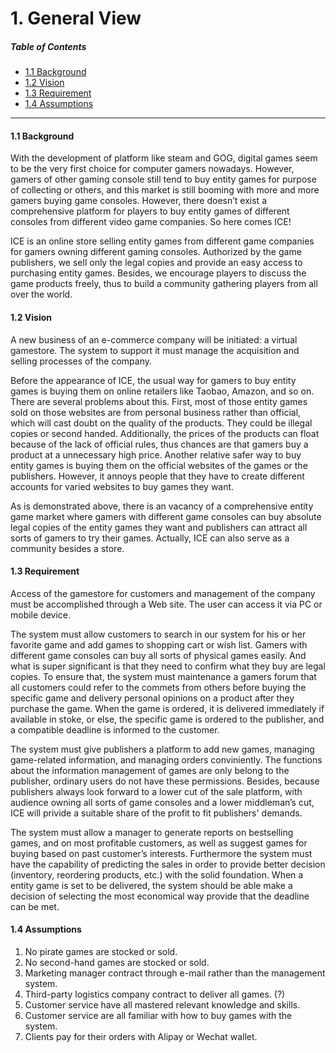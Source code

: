 # 1. General View

##### Table of Contents

* [1.1 Background](#11-background)
* [1.2 Vision](#12-vision)
* [1.3 Requirement](#13-requirement)
* [1.4 Assumptions](#14-assumptions)

------

#### 1.1 Background

With the development of platform like steam and GOG, digital games seem to be the very first choice for computer gamers nowadays. However, gamers of other gaming console still tend to buy entity games for purpose of collecting or others, and this market is still booming with more and more gamers buying game consoles. However, there doesn’t exist a comprehensive platform for players to buy entity games of different consoles from different video game companies. So here comes ICE! 

ICE is an online store selling entity games from different game companies for gamers owning different gaming consoles. Authorized by the game publishers, we sell only the legal copies and provide an easy access to purchasing entity games. Besides, we encourage players to discuss the game products freely, thus to build a community gathering players from all over the world.



#### 1.2 Vision

A new business of an e-commerce company will be initiated: a virtual gamestore. The system to support it must manage the acquisition and selling processes of the company. 

Before the appearance of ICE, the usual way for gamers to buy entity games is buying them on online retailers like Taobao, Amazon, and so on. There are several problems about this. First, most of those entity games sold on those websites are from personal business rather than official, which will cast doubt on the quality of the products. They could be illegal copies or second handed. Additionally, the prices of the products can float because of the lack of official rules, thus chances are that gamers buy a product at a unnecessary high price. Another relative safer way to buy entity games is buying them on the official websites of the games or the publishers. However, it annoys people that they have to create different accounts for varied websites to buy games they want.

As is demonstrated above, there is an vacancy of a comprehensive entity game market where gamers with different game consoles can buy absolute legal copies of the entity games they want and publishers can attract all sorts of gamers to try their games. Actually, ICE can also serve as a community besides a store. 



#### 1.3 Requirement

Access of the gamestore for customers and management of the company must be accomplished through a Web site. The user can access it via PC or mobile device. 

The system must allow customers to search in our system for his or her favorite game and add games to shopping cart or wish list. Gamers with different game consoles can buy all sorts of physical games easily. And what is super significant is that they need to confirm what they buy are legal copies. To ensure that, the system must maintenance a gamers forum that all customers could refer to the commets from others before buying the specific game and delivery personal opinions on a product after they purchase the game. When the game is ordered, it is delivered immediately if available in stoke, or else, the specific game is ordered to the publisher, and a compatible deadline is informed to the customer. 

The system must give publishers a platform to add new games, managing game-related information, and managing orders conviniently. The functions about the information management of games are only belong to the publisher, ordinary users do not have these permissions. Besides, because publishers always look forward to a lower cut of the sale platform, with audience owning all sorts of game consoles and a lower middleman’s cut, ICE will privide a suitable share of the profit to fit publishers' demands. 

The system must allow a manager to generate reports on bestselling games, and on most profitable customers, as well as suggest games for buying based on past customer’s interests. Furthermore the system must have the capability of predicting the sales in order to provide better decision (inventory, reordering products, etc.) with the solid foundation. When a entity game is set to be delivered, the system should be able make a decision of selecting the most economical way provide that the deadline can be met.

#### 1.4 Assumptions

1. No pirate games are stocked or sold.
2. No second-hand games are stocked or sold.
3. Marketing manager contract through e-mail rather than the management system.
4. Third-party logistics company contract to deliver all games. (?)
5. Customer service have all mastered relevant knowledge and skills.
6. Customer service are all familiar with how to buy games with the system.
7. Clients pay for their orders with Alipay or Wechat wallet.